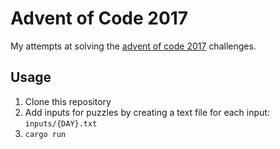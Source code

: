 # Advent of Code 2017

My attempts at solving the [advent of code 2017](http://adventofcode.com/2017) challenges.

## Usage

1. Clone this repository
2. Add inputs for puzzles by creating a text file for each input: `inputs/{DAY}.txt`
3. `cargo run`